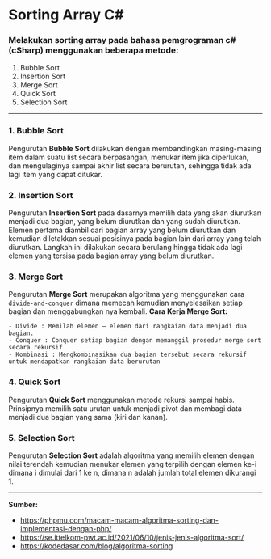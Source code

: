 # Sorting Array C#
### Melakukan sorting array pada bahasa pemgrograman c# (cSharp) menggunakan beberapa metode:
1. Bubble Sort
2. Insertion Sort
3. Merge Sort
4. Quick Sort
5. Selection Sort

---
### 1. Bubble Sort
Pengurutan **Bubble Sort** dilakukan dengan membandingkan masing-masing item dalam suatu list secara berpasangan, menukar item jika diperlukan, dan mengulaginya sampai akhir list secara berurutan, sehingga tidak ada lagi item yang dapat ditukar.
### 2. Insertion Sort
Pengurutan **Insertion Sort** pada dasarnya memilih data yang akan diurutkan menjadi dua bagian, yang belum diurutkan dan yang sudah diurutkan. Elemen pertama diambil dari bagian array yang belum diurutkan dan kemudian diletakkan sesuai posisinya pada bagian lain dari array yang telah diurutkan. Langkah ini dilakukan secara berulang hingga tidak ada lagi elemen yang tersisa pada bagian array yang belum diurutkan.
### 3. Merge Sort
Pengurutan **Merge Sort** merupakan algoritma yang menggunakan cara `divide-and-conquer` dimana memecah kemudian menyelesaikan setiap bagian dan menggabungkan nya kembali. **Cara Kerja Merge Sort:**
```
- Divide : Memilah elemen – elemen dari rangkaian data menjadi dua bagian.
- Conquer : Conquer setiap bagian dengan memanggil prosedur merge sort secara rekursif
- Kombinasi : Mengkombinasikan dua bagian tersebut secara rekursif untuk mendapatkan rangkaian data berurutan
```
### 4. Quick Sort
Pengurutan **Quick Sort** menggunakan metode rekursi sampai habis. Prinsipnya memilih satu urutan untuk menjadi pivot dan membagi data menjadi dua bagian yang sama (kiri dan kanan).

### 5. Selection Sort
Pengurutan **Selection Sort** adalah algoritma yang memilih elemen dengan nilai terendah kemudian menukar elemen yang terpilih dengan elemen ke-i dimana i dimulai dari 1 ke n, dimana n adalah jumlah total elemen dikurangi 1.

---
**Sumber:**
* https://phpmu.com/macam-macam-algoritma-sorting-dan-implementasi-dengan-php/
* https://se.ittelkom-pwt.ac.id/2021/06/10/jenis-jenis-algoritma-sort/
* https://kodedasar.com/blog/algoritma-sorting
